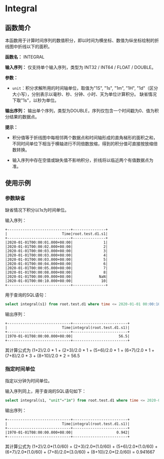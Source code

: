 # Integral

## 函数简介

本函数用于计算时间序列的数值积分，即以时间为横坐标、数值为纵坐标绘制的折线图中折线以下的面积。

**函数名：** INTEGRAL

**输入序列：** 仅支持单个输入序列，类型为 INT32 / INT64 / FLOAT / DOUBLE。

**参数：** 

+ `unit`：积分求解所用的时间轴单位，取值为"1S", "1s", "1m", "1H", "1d"（区分大小写），分别表示以毫秒、秒、分钟、小时、天为单位计算积分。
  缺省情况下取"1s"，以秒为单位。

**输出序列：** 输出单个序列，类型为DOUBLE，序列仅包含一个时间戳为0、值为积分结果的数据点。

**提示：**

+ 积分值等于折线图中每相邻两个数据点和时间轴形成的直角梯形的面积之和，不同时间单位下相当于横轴进行不同倍数放缩，得到的积分值可直接按放缩倍数转换。

+ 输入序列中存在空值或缺失值不影响积分，折线将以临近两个有值数据点为准。

## 使用示例

### 参数缺省

缺省情况下积分以1s为时间单位。

输入序列：
```
+-----------------------------+---------------+
|                         Time|root.test.d1.s1|
+-----------------------------+---------------+
|2020-01-01T00:00:01.000+08:00|              1|
|2020-01-01T00:00:02.000+08:00|              2|
|2020-01-01T00:00:03.000+08:00|              3|
|2020-01-01T00:00:03.000+08:00|              4|
|2020-01-01T00:00:03.000+08:00|              5|
|2020-01-01T00:00:04.000+08:00|              6|
|2020-01-01T00:00:05.000+08:00|              7|
|2020-01-01T00:00:08.000+08:00|              8|
|2020-01-01T00:00:09.000+08:00|            NaN|
|2020-01-01T00:00:10.000+08:00|             10|
+-----------------------------+---------------+
```


用于查询的SQL语句：

```sql
select integral(s1) from root.test.d1 where time <= 2020-01-01 00:00:10
```

输出序列：
```
+-----------------------------+-------------------------+
|                         Time|integral(root.test.d1.s1)|
+-----------------------------+-------------------------+
|1970-01-01T08:00:00.000+08:00|                     56.5|
+-----------------------------+-------------------------+
```

其计算公式为 (1+2)/2.0 * 1 + (2+3)/2.0 * 1 + (5+6)/2.0 * 1 + (6+7)/2.0 * 1 + (7+8)/2.0 * 3 + (8+10)/2.0 * 2 = 56.5

### 指定时间单位

指定以分钟为时间单位。


输入序列同上，用于查询的SQL语句如下：

```sql
select integral(s1, "unit"="1m") from root.test.d1 where time <= 2020-01-01 00:00:10
```

输出序列：
```
+-----------------------------+-------------------------+
|                         Time|integral(root.test.d1.s1)|
+-----------------------------+-------------------------+
|1970-01-01T08:00:00.000+08:00|                    0.942|
+-----------------------------+-------------------------+
```

其计算公式为 (1+2)/2.0*(1.0/60) + (2+3)/2.0*(1.0/60) + (5+6)/2.0*(1.0/60) + (6+7)/2.0*(1.0/60) + (7+8)/2.0*(3.0/60) + (8+10)/2.0*(2.0/60) = 0.941667

